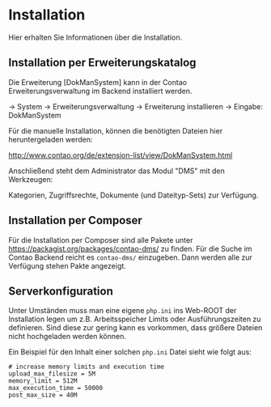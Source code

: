 # Installation

Hier erhalten Sie Informationen über die Installation.

## Installation per Erweiterungskatalog

Die Erweiterung [DokManSystem] kann in der Contao Erweiterungsverwaltung im Backend installiert werden.

→ System → Erweiterungsverwaltung → Erweiterung installieren → Eingabe: DokManSystem

Für die manuelle Installation, können die benötigten Dateien hier heruntergeladen werden:

http://www.contao.org/de/extension-list/view/DokManSystem.html 

Anschließend steht dem Administrator das Modul "DMS" mit den Werkzeugen: 

Kategorien, Zugriffsrechte, Dokumente (und Dateityp-Sets) zur Verfügung.

## Installation per Composer

Für die Installation per Composer sind alle Pakete unter https://packagist.org/packages/contao-dms/ zu finden. Für die Suche im Contao Backend reicht es `contao-dms/` einzugeben. Dann werden alle zur Verfügung stehen Pakte angezeigt.

## Serverkonfiguration

Unter Umständen muss man eine eigene `php.ini` ins Web-ROOT der Installation legen um z.B. Arbeitsspeicher Limits oder Ausführungszeiten zu definieren. Sind diese zur gering kann es vorkommen, dass größere Dateien nicht hochgeladen werden können.

Ein Beispiel für den Inhalt einer solchen `php.ini` Datei sieht wie folgt aus:

```
# increase memory limits and execution time
upload_max_filesize = 5M
memory_limit = 512M
max_execution_time = 50000
post_max_size = 40M
```